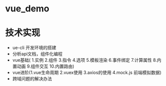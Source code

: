 # vue_demo
# 技术实现
- ue-cli 开发环境的搭建
- 分析api文档，组件化编程
- vue基础( 1.实例 2.组件 3.指令 4.选项 5.模板渲染 6.事件绑定 7.计算属性 8.内置动画 9.组件交互 10.内置路由)
- vue进阶(1.vue生命周期 2.vuex使用 3.axios的使用 4.mock.js 前端模拟数据)
- 跨域问题的解决办法
